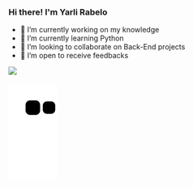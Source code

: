 ### Hi there! I'm Yarli Rabelo 

- 🔭 I’m currently working on my knowledge 
- 🌱 I’m currently learning Python 
- 👯 I’m looking to collaborate on Back-End projects 
- 🤔 I’m open to receive feedbacks  

<a href="https://www.linkedin.com/in/yarli-rabelo-17413a77/" target="_blank"><img src="https://img.shields.io/badge/-LinkedIn-%230077B5?style=for-the-badge&logo=linkedin&logoColor=white" target="_blank"></a> 

![Snake animation](https://github.com/Yrishe/Yrishe/blob/output/github-contribution-grid-snake.svg)

